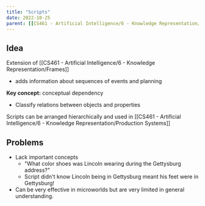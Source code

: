 ```yaml
---
title: "Scripts"
date: 2022-10-25
parent: [[CS461 - Artificial Intelligence/6 - Knowledge Representation/Overview]]
---
```


## Idea
Extension of [[CS461 - Artificial Intelligence/6 - Knowledge Representation/Frames]]
* adds information about sequences of events and planning

**Key concept:** conceptual dependency
* Classify relations between objects and properties

Scripts can be arranged hierarchically and used in [[CS461 - Artificial Intelligence/6 - Knowledge Representation/Production Systems]]

## Problems
* Lack important concepts
	* "What color shoes was Lincoln wearing during the Gettysburg address?"
	* Script didn't know Lincoln being in Gettysburg meant his feet were in Gettysburg!
* Can be very effective in microworlds but are very limited in general understanding.




